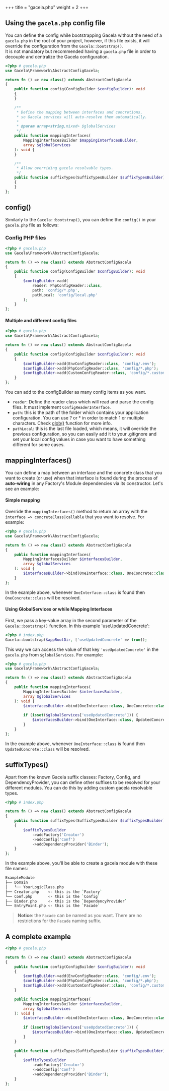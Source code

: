 +++
title = "gacela.php"
weight = 2
+++

## Using the `gacela.php` config file

You can define the config while bootstrapping Gacela without the need of a `gacela.php` in the root of your project,
however, if this file exists, it will override the configuration from the `Gacela::bootstrap()`.<br/>
It is not mandatory but recommended having a `gacela.php` file in order to decouple and centralize the Gacela configuration.

```php
<?php # gacela.php
use Gacela\Framework\AbstractConfigGacela;

return fn () => new class() extends AbstractConfigGacela 
{
    public function config(ConfigBuilder $configBuilder): void
    {
    }

    /**
     * Define the mapping between interfaces and concretions, 
     * so Gacela services will auto-resolve them automatically.
     *
     * @param array<string,mixed> $globalServices
     */
    public function mappingInterfaces(
        MappingInterfacesBuilder $mappingInterfacesBuilder, 
        array $globalServices
    ): void {
    }

    /**
     * Allow overriding gacela resolvable types.
     */
    public function suffixTypes(SuffixTypesBuilder $suffixTypesBuilder): void
    {
    }
};
```

## config()

Similarly to the `Gacela::bootstrap()`, you can define the `config()` in your `gacela.php` file as follows:

### Config PHP files
```php
<?php # gacela.php
use Gacela\Framework\AbstractConfigGacela;

return fn () => new class() extends AbstractConfigGacela 
{
    public function config(ConfigBuilder $configBuilder): void
    {
        $configBuilder->add(
            reader: PhpConfigReader::class, 
            path: 'config/*.php',
            pathLocal: 'config/local.php'
        );
    }
};
```

#### Multiple and different config files
```php
<?php # gacela.php
use Gacela\Framework\AbstractConfigGacela;

return fn () => new class() extends AbstractConfigGacela 
{
    public function config(ConfigBuilder $configBuilder): void
    {
        $configBuilder->add(EnvConfigReader::class, 'config/.env');
        $configBuilder->add(PhpConfigReader::class, 'config/*.php');
        $configBuilder->add(CustomConfigReader::class, 'config/*.custom');
    }
};
```

You can add to the configBuilder as many config items as you want.

- `reader`: Define the reader class which will read and parse the config files. It must implement `ConfigReaderInterface`.
- `path`: this is the path of the folder which contains your application configuration. You can use ? or * in order to
  match 1 or multiple characters. Check [glob()](https://www.php.net/manual/en/function.glob.php) function for more info.
- `pathLocal`: this is the last file loaded, which means, it will override the previous configuration, so you can
  easily add it to your .gitignore and set your local config values in case you want to have something different for
  some cases.

## mappingInterfaces()

You can define a map between an interface and the concrete class that you want to create (or use) when that interface is
found during the process of **auto-wiring** in any Factory's Module dependencies via its constructor. Let's see an example:

#### Simple mapping

Override the `mappingInterfaces()` method to return an array with the `interface => concreteClass|callable` that you
want to resolve. For example:

```php
<?php # gacela.php
use Gacela\Framework\AbstractConfigGacela;

return fn () => new class() extends AbstractConfigGacela 
{
    public function mappingInterfaces(
        MappingInterfacesBuilder $interfacesBuilder,
        array $globalServices
    ): void {
        $interfacesBuilder->bind(OneInterface::class, OneConcrete::class);
    }
};
```

In the example above, whenever `OneInterface::class` is found then `OneConcrete::class` will be resolved.

#### Using GlobalServices or while Mapping Interfaces

First, we pass a key-value array in the second parameter of the `Gacela::bootstrap()` function. In this example 'useUpdatedConcrete':

```php
<?php # index.php
Gacela::bootstrap($appRootDir, ['useUpdatedConcrete' => true]);
```

This way we can access the value of that key `'useUpdatedConcrete'` in the `gacela.php` from `$globalServices`.
For example:
```php
<?php # gacela.php
use Gacela\Framework\AbstractConfigGacela;

return fn () => new class() extends AbstractConfigGacela 
{
    public function mappingInterfaces(
        MappingInterfacesBuilder $interfacesBuilder,
        array $globalServices
    ): void {
        $interfacesBuilder->bind(OneInterface::class, OneConcrete::class);
        
        if (isset($globalServices['useUpdatedConcrete'])) {
            $interfacesBuilder->bind(OneInterface::class, UpdatedConcrete::class);
        }
    }
};
```

In the example above, whenever `OneInterface::class` is found then `UpdatedConcrete::class` will be resolved.


## suffixTypes()

Apart from the known Gacela suffix classes: Factory, Config, and DependencyProvider, you can define other suffixes to be
resolved for your different modules. You can do this by adding custom gacela resolvable types.

```php
<?php # index.php

return fn () => new class() extends AbstractConfigGacela 
{
    public function suffixTypes(SuffixTypesBuilder $suffixTypesBuilder): void
    {
        $suffixTypesBuilder
            ->addFactory('Creator')
            ->addConfig('Conf')
            ->addDependencyProvider('Binder');
    }
};
```

In the example above, you'll be able to create a gacela module with these file names:

```bash
ExampleModule
├── Domain
│   └── YourLogicClass.php
├── Creator.php    <- this is the `Factory`
└── Conf.php       <- this is the `Config`
├── Binder.php     <- this is the `DependencyProvider` 
└── EntryPoint.php <- this is the `Facade`
```

> **Notice**: the `Facade` can be named as you want. There are no restrictions for the `Facade` naming suffix.

## A complete example

```php
<?php # gacela.php

return fn () => new class() extends AbstractConfigGacela 
{
    public function config(ConfigBuilder $configBuilder): void
    {
        $configBuilder->add(EnvConfigReader::class, 'config/.env');
        $configBuilder->add(PhpConfigReader::class, 'config/*.php');
        $configBuilder->add(CustomConfigReader::class, 'config/*.custom');
    }

    public function mappingInterfaces(
        MappingInterfacesBuilder $interfacesBuilder,
        array $globalServices
    ): void {
        $interfacesBuilder->bind(OneInterface::class, OneConcrete::class);
        
        if (isset($globalServices['useUpdatedConcrete'])) {
            $interfacesBuilder->bind(OneInterface::class, UpdatedConcrete::class);
        }
    }
    
    public function suffixTypes(SuffixTypesBuilder $suffixTypesBuilder): void
    {
        $suffixTypesBuilder
            ->addFactory('Creator')
            ->addConfig('Conf')
            ->addDependencyProvider('Binder');
    }
};
```

